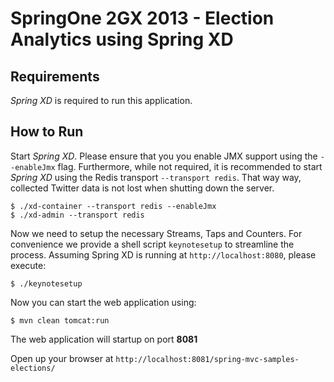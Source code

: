 SpringOne 2GX 2013 - Election Analytics using Spring XD
=======================================================

## Requirements

*Spring XD* is required to run this application.

## How to Run

Start *Spring XD*. Please ensure that you you enable JMX support using the `--enableJmx` flag. Furthermore, while not required, it is recommended to start *Spring XD* using the Redis transport `--transport redis`. That way way, collected Twitter data is not lost when shutting down the server.

	$ ./xd-container --transport redis --enableJmx
	$ ./xd-admin --transport redis

Now we need to setup the necessary Streams, Taps and Counters. For convenience we provide a shell script `keynotesetup` to streamline the process. Assuming Spring XD is running at `http://localhost:8080`, please execute:

	$ ./keynotesetup

Now you can start the web application using:

    $ mvn clean tomcat:run

The web application will startup on port **8081**

Open up your browser at `http://localhost:8081/spring-mvc-samples-elections/`

